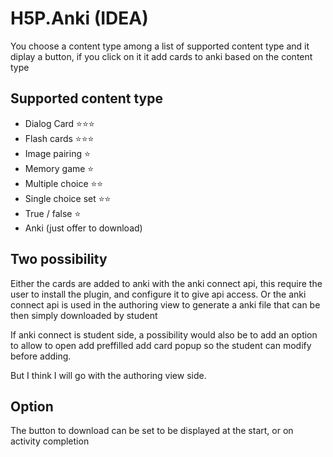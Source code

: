 # H5P.Anki (IDEA)

You choose a content type among a list of supported content type and it diplay a button, if you click on it it add cards to anki based on the content type

## Supported content type

- Dialog Card ⭐⭐⭐
- Flash cards ⭐⭐⭐
- Image pairing ⭐
- Memory game ⭐
- Multiple choice ⭐⭐
- Single choice set ⭐⭐
- True / false ⭐
- Anki (just offer to download)

## Two possibility

Either the cards are added to anki with the anki connect api, this require the user to install the plugin, and configure it to give api access.
Or the anki connect api is used in the authoring view to generate a anki file that can be then simply downloaded by student

If anki connect is student side, a possibility would also be to add an option to allow to open add preffilled add card popup so the student can modify before adding.

But I think I will go with the authoring view side.

## Option

The button to download can be set to be displayed at the start, or on activity completion
